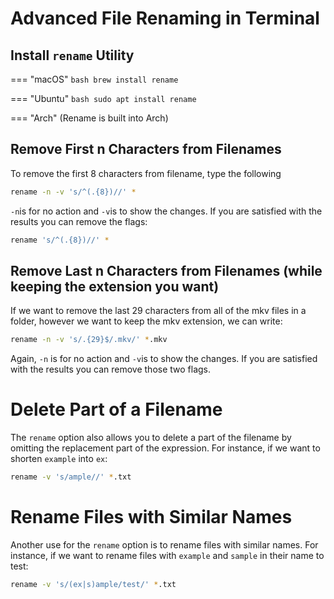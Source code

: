 # Advanced File Renaming in Terminal

## Install `rename` Utility

=== "macOS"
    ``` bash
    brew install rename
    ```

=== "Ubuntu"
    ``` bash
    sudo apt install rename
    ```

=== "Arch"
    (Rename is built into Arch)

## Remove First n Characters from Filenames

To remove the first 8 characters from filename, type the following

``` bash
rename -n -v 's/^(.{8})//' *
```

`-n`is for no action and `-v`is to show the changes. If you are satisfied with the results you can remove the flags:

``` bash
rename 's/^(.{8})//' *
```

## Remove Last n Characters from Filenames (while keeping the extension you want)

If we want to remove the last 29 characters from all of the mkv files in a folder, however we want to keep the mkv extension, we can write:

``` bash
rename -n -v 's/.{29}$/.mkv/' *.mkv
```

Again, `-n` is for no action and `-v`is to show the changes. If you are satisfied with the results you can remove those two flags.

# Delete Part of a Filename
The `rename` option also allows you to delete a part of the filename by omitting the replacement part of the expression. For instance, if we want to shorten `example` into `ex`:

``` bash
rename -v 's/ample//' *.txt
```

# Rename Files with Similar Names
Another use for the `rename` option is to rename files with similar names. For instance, if we want to rename files with `example` and `sample` in their name to test:

``` bash
rename -v 's/(ex|s)ample/test/' *.txt
```